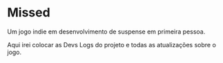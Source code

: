# Missed
Um jogo indie em desenvolvimento de suspense em primeira pessoa.

Aqui irei colocar as Devs Logs do projeto e todas as atualizações sobre o jogo.
